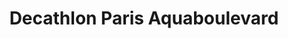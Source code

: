 ---
title: "Decathlon Paris Aquaboulevard"
url: /paris/decathlon-paris-aquaboulevard/
shop: Fahrrad
---